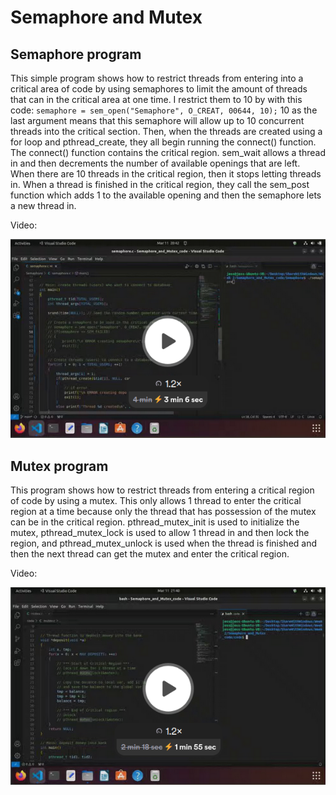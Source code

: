 # Semaphore and Mutex

## Semaphore program

This simple program shows how to restrict threads from entering into a critical area of code by using semaphores to limit the amount of threads that can in the critical area at one time. I restrict them to 10 by with this code:
`semaphore = sem_open("Semaphore", O_CREAT, 00644, 10);`
10 as the last argument means that this semaphore will allow up to 10 concurrent threads into the critical section.
Then, when the threads are created using a for loop and pthread_create, they all begin running the connect() function. The connect() function contains the critical region. sem_wait allows a thread in and then decrements the number of available openings that are left. When there are 10 threads in the critical region, then it stops letting threads in. When a thread is finished in the critical region, they call the sem_post function which adds 1 to the available opening and then the semaphore lets a new thread in.

Video:

[![Semaphore video](./Screenshot/semaphore_video.png)](https://www.loom.com/share/529a9e4132354dc1bef3643f2e732a0b?sid=9f6ae12a-7944-4938-adeb-1221b240c993)

## Mutex program

This program shows how to restrict threads from entering a critical region of code by using a mutex. This only allows 1 thread to enter the critical region at a time because only the thread that has possession of the mutex can be in the critical region. pthread_mutex_init is used to initialize the mutex, pthread_mutex_lock is used to allow 1 thread in and then lock the region, and pthread_mutex_unlock is used when the thread is finished and then the next thread can get the mutex and enter the critical region.

Video:

[![Mutex video](./Screenshot/mutex_screenshot.png)](https://www.loom.com/share/fa1b7dae20f74160bd68f8136f08f27d?sid=676a55e8-2099-4fce-aa02-87e4c654ef98)

